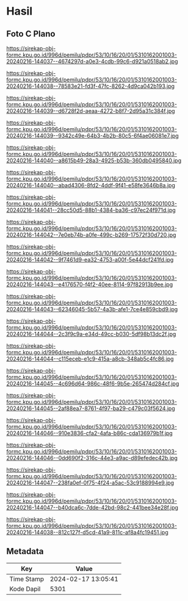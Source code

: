 # Hasil

## Foto C Plano

https://sirekap-obj-formc.kpu.go.id/996d/pemilu/pdpr/53/10/16/20/01/5310162001003-20240216-144037--4674297d-a0e3-4cdb-99c6-d921a0518ab2.jpg

https://sirekap-obj-formc.kpu.go.id/996d/pemilu/pdpr/53/10/16/20/01/5310162001003-20240216-144038--78583e21-fd3f-47fc-8262-4d9ca042b193.jpg

https://sirekap-obj-formc.kpu.go.id/996d/pemilu/pdpr/53/10/16/20/01/5310162001003-20240216-144039--d6728f2d-aeaa-4272-b8f7-2d95a31c384f.jpg

https://sirekap-obj-formc.kpu.go.id/996d/pemilu/pdpr/53/10/16/20/01/5310162001003-20240216-144039--9342c49e-64b3-4b2b-80c5-6f4ae06081e7.jpg

https://sirekap-obj-formc.kpu.go.id/996d/pemilu/pdpr/53/10/16/20/01/5310162001003-20240216-144040--a8615b49-28a3-4925-b53b-360db0495840.jpg

https://sirekap-obj-formc.kpu.go.id/996d/pemilu/pdpr/53/10/16/20/01/5310162001003-20240216-144040--abad4306-8fd2-4ddf-9f41-e58fe3646b8a.jpg

https://sirekap-obj-formc.kpu.go.id/996d/pemilu/pdpr/53/10/16/20/01/5310162001003-20240216-144041--28cc50d5-88b1-4384-ba36-c97ec24f971d.jpg

https://sirekap-obj-formc.kpu.go.id/996d/pemilu/pdpr/53/10/16/20/01/5310162001003-20240216-144042--7e0eb74b-a0fe-499c-b269-17572f30d720.jpg

https://sirekap-obj-formc.kpu.go.id/996d/pemilu/pdpr/53/10/16/20/01/5310162001003-20240216-144042--9f7461d9-ea32-4753-a00f-5e44dcf241fd.jpg

https://sirekap-obj-formc.kpu.go.id/996d/pemilu/pdpr/53/10/16/20/01/5310162001003-20240216-144043--e4176570-f4f2-40ee-8114-97f82913b9ee.jpg

https://sirekap-obj-formc.kpu.go.id/996d/pemilu/pdpr/53/10/16/20/01/5310162001003-20240216-144043--62346045-5b57-4a3b-afe1-7ce4e859cbd9.jpg

https://sirekap-obj-formc.kpu.go.id/996d/pemilu/pdpr/53/10/16/20/01/5310162001003-20240216-144044--2c3f9c9a-e34d-49cc-b030-5df98b13dc2f.jpg

https://sirekap-obj-formc.kpu.go.id/996d/pemilu/pdpr/53/10/16/20/01/5310162001003-20240216-144044--c115eceb-e1c9-415a-a8cb-348ab5c4fc86.jpg

https://sirekap-obj-formc.kpu.go.id/996d/pemilu/pdpr/53/10/16/20/01/5310162001003-20240216-144045--4c696d64-986c-48f6-9b5e-265474d284cf.jpg

https://sirekap-obj-formc.kpu.go.id/996d/pemilu/pdpr/53/10/16/20/01/5310162001003-20240216-144045--2af88ea7-8761-4f97-ba29-c479c03f5624.jpg

https://sirekap-obj-formc.kpu.go.id/996d/pemilu/pdpr/53/10/16/20/01/5310162001003-20240216-144046--910e3836-cfa2-4afa-b86c-cda136979b1f.jpg

https://sirekap-obj-formc.kpu.go.id/996d/pemilu/pdpr/53/10/16/20/01/5310162001003-20240216-144046--0dd690f2-316c-44e3-a9ac-d89efedec42b.jpg

https://sirekap-obj-formc.kpu.go.id/996d/pemilu/pdpr/53/10/16/20/01/5310162001003-20240216-144047--238fa0ef-0f75-4f24-a5ac-53c9188994e9.jpg

https://sirekap-obj-formc.kpu.go.id/996d/pemilu/pdpr/53/10/16/20/01/5310162001003-20240216-144047--b40dca6c-7dde-42bd-98c2-441bee34e28f.jpg

https://sirekap-obj-formc.kpu.go.id/996d/pemilu/pdpr/53/10/16/20/01/5310162001003-20240216-144038--812c127f-d5cd-41a9-811c-af8a4fc19451.jpg


## Metadata

| Key        | Value               |
| ---------- | ------------------- |
| Time Stamp | 2024-02-17 13:05:41 |
| Kode Dapil | 5301                |



